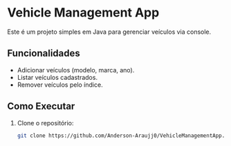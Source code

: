 # Vehicle Management App

Este é um projeto simples em Java para gerenciar veículos via console.

## Funcionalidades
- Adicionar veículos (modelo, marca, ano).
- Listar veículos cadastrados.
- Remover veículos pelo índice.

## Como Executar
1. Clone o repositório:
   ```bash
   git clone https://github.com/Anderson-Araujj0/VehicleManagementApp.git

